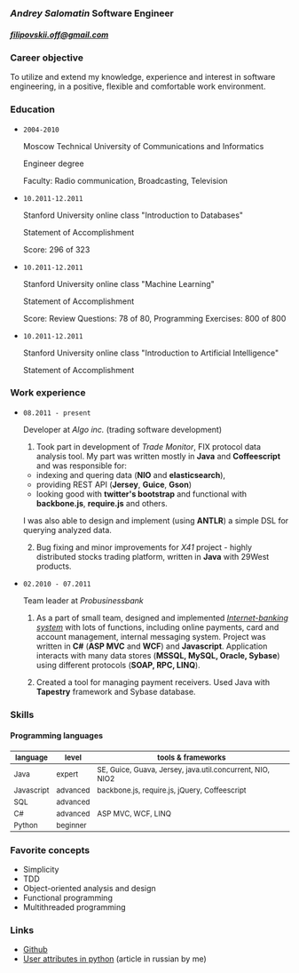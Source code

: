 ### *Andrey Salomatin* Software Engineer
##### filipovskii.off@gmail.com

### Career objective
To utilize and extend my knowledge, experience and interest in software engineering, in a positive, flexible and comfortable work environment.

### Education
*   `2004-2010`

    Moscow Technical University of  Communications and Informatics

    Engineer degree

    Faculty: Radio communication, Broadcasting, Television

*   `10.2011-12.2011`

    Stanford University online class "Introduction to Databases"

    Statement of Accomplishment

    Score: 296 of 323

*   `10.2011-12.2011`

    Stanford University online class "Machine Learning"

    Statement of Accomplishment

    Score: Review Questions: 78 of 80, Programming Exercises: 800 of 800


*   `10.2011-12.2011`

    Stanford University online class "Introduction to Artificial Intelligence"

    Statement of Accomplishment

### Work experience
*   `08.2011 - present`

    Developer at *Algo inc.* (trading software development)

    1. Took part in development of *Trade Monitor*, FIX protocol data analysis tool. My part was written mostly in **Java** and **Coffeescript** and was responsible for:
      -   indexing and quering data (**NIO** and **elasticsearch**),
      -   providing REST API (**Jersey**, **Guice**, **Gson**)
      -   looking good with **twitter's bootstrap** and functional with **backbone.js**, **require.js** and others.

      I was also able to design and implement (using **ANTLR**) a simple DSL for querying analyzed data.

    2. Bug fixing and minor improvements for *X41* project - highly distributed stocks trading platform, written in **Java** with 29West products.

*   `02.2010 - 07.2011`

    Team leader at *Probusinessbank*

    1.   As a part of small team, designed and implemented *[Internet-banking system](http://www.e-life.ru/)* with lots of functions, including online payments, card and account management, internal messaging system.
    Project was written in **C#** (**ASP MVC** and **WCF**) and **Javascript**. Application interacts with many data stores (**MSSQL, MySQL, Oracle, Sybase**) using different protocols (**SOAP, RPC, LINQ**).

    2.  Created a tool for managing payment receivers. Used Java with **Tapestry** framework and Sybase database.

### Skills

####   Programming languages

<div class="row">
  <div class="span12">
    <table class="table table-condensed" style="font-size:13px">
      <thead>
        <th>language</th>
        <th>level</th>
        <th>tools & frameworks</th>
      </thead>
      <tbody>
        <tr>
          <td>Java</td>
          <td>expert</td>
          <td>SE, Guice, Guava, Jersey, java.util.concurrent, NIO, NIO2</td>
        </tr>
        <tr>
          <td>Javascript</td>
          <td>advanced</td>
          <td>backbone.js, require.js, jQuery, Coffeescript</td>
        </tr>
        <tr>
          <td>SQL</td>
          <td>advanced</td>
          <td>&nbsp;</td>
        </tr>
        <tr>
          <td>C#</td>
          <td>advanced</td>
          <td>ASP MVC, WCF, LINQ</td>
        </tr>
        <tr>
          <td>Python</td>
          <td>beginner</td>
          <td>&nbsp;</td>
        </tr>
      </tbody>
    </table>
  </div>
</div>

### Favorite concepts

*   Simplicity
*   TDD
*   Object-oriented analysis and design
*   Functional programming
*   Multithreaded programming

### Links

*   [Github](https://github.com/filipovskii)
*   [User attributes in python](http://habrahabr.ru/blogs/python/137415/) (article in russian by me)
